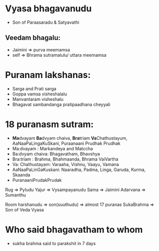 
# Vyasa bhagavanudu
* Son of Paraasaradu & Satyavathi
## Veedam bhagalu: 
* Jaimini => purva meemamsa
* self => Bhrama sutramalulu/ uttara meemamsa

# Puranam lakshanas:
* Sarga and Prati sarga
* Goppa vamsa visheshalalu
* Manvantaram visheshalu
* Bhagavat sambandanga pratipaadhana cheyyali


# 18 puranasm sutram:
* **Ma**dvayam **Ba**dvyam chaiva, **Bra**triam **Va**Chathustayum, AaNaaPaLingaKuSkani, Puraanaani Prudhak Prudhak
* Ma:dvayam : Markandeya and Matccha 
* Ba:dvyam chaiva:  Bhagavatham, Bhavshya
* Bra:triam : Brahma, Bhahmaanda, Bhrama VaiVartha
* Va: Chathustayam: Varaaha, Vishnu, Vaayu, Vamana
* AaNaaPaLinGaKuskani: Naaradha, Padma, Linga, Garuda, Kurma, Skaanda
* PuranaaniPrudakPrudak <br>

Rug => Pyludu
Yajur => Vysampayanudu
Sama => Jaimini
Adarvana => Sumanthu

Room harshanudu => son(suuthudu) => almost 17 puranas
SukaBrahma => Son of Veda Vyasa
# Who said bhagavatham to whom
* sukha brahma said to parakshit in 7 days
